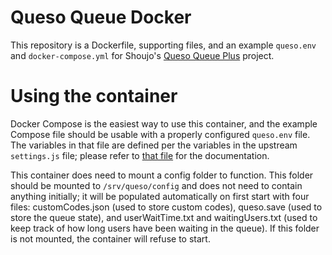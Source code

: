 # Queso Queue Docker

This repository is a Dockerfile, supporting files, and an example `queso.env`
and `docker-compose.yml` for Shoujo's [Queso Queue Plus][qqpgithub] project.

[qqpgithub]: https://github.com/ToransuShoujo/quesoqueue_plus

# Using the container

Docker Compose is the easiest way to use this container, and the example Compose
file should be usable with a properly configured `queso.env` file. The variables
in that file are defined per the variables in the upstream `settings.js` file;
please refer to [that file][settings.js] for the documentation.

This container does need to mount a config folder to function. This folder
should be mounted to `/srv/queso/config` and does not need to contain anything
initially; it will be populated automatically on first start with four files:
customCodes.json (used to store custom codes), queso.save (used to store the queue
state), and userWaitTime.txt and waitingUsers.txt (used to keep track of how long
users have been waiting in the queue). If this folder is not mounted, the 
container will refuse to start.

[settings.js]: https://github.com/ToransuShoujo/quesoqueue_plus/blob/master/settings.js